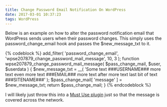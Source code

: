 ```yaml
---
title: Change Password Email Notification On WordPress
date: 2017-03-01 10:37:23
tags: WordPress
---
```

Below is an example on how to alter the password notification email that WordPress sends users when their password changes. This simply uses the password_change_email hook and passes the $new_message_txt to it.

{% codeblock %}
add_filter(
  'password_change_email',
  'wpse207879_change_password_mail_message',
  10,
  3
);
function wpse207879_change_password_mail_message(
  $pass_change_mail,
  $user,
  $userdata
) {
  $new_message_txt = __( 'Some text ###USERNAME### more text
    even more text ###EMAIL### more text after more text
    last bit of text ###SITENAME###' );
  $pass_change_mail[ 'message' ] = $new_message_txt;
  return $pass_change_mail;
}
{% endcodeblock %}

I will likely just throw this into a [Must Use plugin](https://codex.wordpress.org/Must_Use_Plugins/ "dafuq") just so that the message is covered across the network.
